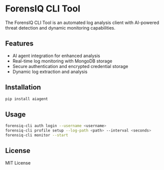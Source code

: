 # ForensIQ CLI Tool

The ForensIQ CLI Tool is an automated log analysis client with AI-powered threat detection and dynamic monitoring capabilities.

## Features
- AI agent integration for enhanced analysis
- Real-time log monitoring with MongoDB storage
- Secure authentication and encrypted credential storage
- Dynamic log extraction and analysis

## Installation
```bash
pip install aiagent
```

## Usage
```bash
forensiq-cli auth login --username <username>
forensiq-cli profile setup --log-path <path> --interval <seconds>
forensiq-cli monitor --start
```

## License
MIT License
